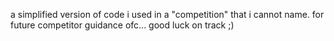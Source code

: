 a simplified version of code i used in a "competition" that i cannot name. for future competitor guidance ofc... good luck on track ;)
